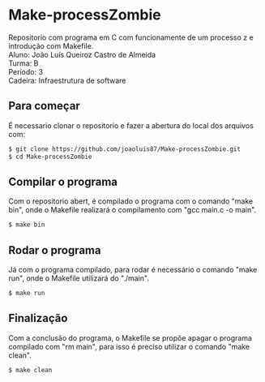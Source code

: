 # Make-processZombie
Repositorio com programa em C com funcionamente de um processo z e introdução com Makefile.   
Aluno: João Luís Queiroz Castro de Almeida  
Turma: B  
Período: 3  
Cadeira: Infraestrutura de software  

## Para começar   

É necessario clonar o repositorio e fazer a abertura do local dos arquivos com:   

```bash
$ git clone https://github.com/joaoluis87/Make-processZombie.git
$ cd Make-processZombie
```

## Compilar o programa   

Com o repositorio abert, é compilado o programa com o comando "make bin", onde o Makefile realizará o compilamento com "gcc main.c -o main".   

```bash
$ make bin
```

## Rodar o programa   

Já  com o programa compilado, para rodar é necessário o comando "make run", onde o Makefile utilizará do "./main".  

```bash
$ make run
```

## Finalização   

Com a conclusão do programa, o Makefile se propõe apagar o programa compilado com "rm main", para isso é preciso utilizar o comando "make clean".  

```bash
$ make clean
```
